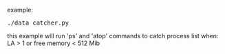 example:

<pre>
./data_catcher.py
</pre>

this example will run 'ps' and 'atop' commands to catch process list when:
LA > 1
or free memory < 512 Mib

